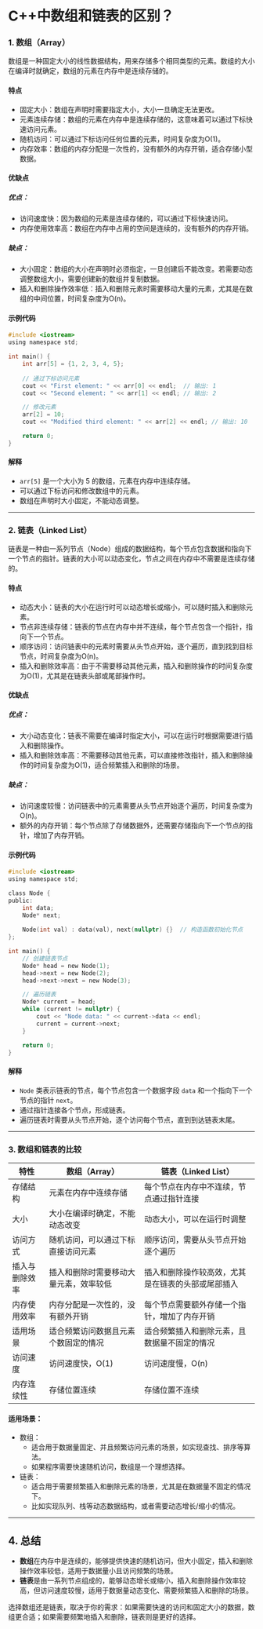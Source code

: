 # C++中数组和链表的区别？

### 1. 数组（Array）

数组是一种固定大小的线性数据结构，用来存储多个相同类型的元素。数组的大小在编译时就确定，数组的元素在内存中是连续存储的。

#### 特点

- 固定大小：数组在声明时需要指定大小，大小一旦确定无法更改。
- 元素连续存储：数组的元素在内存中是连续存储的，这意味着可以通过下标快速访问元素。
- 随机访问：可以通过下标访问任何位置的元素，时间复杂度为O(1)。
- 内存效率：数组的内存分配是一次性的，没有额外的内存开销，适合存储小型数据。

#### 优缺点

##### 优点：

- 访问速度快：因为数组的元素是连续存储的，可以通过下标快速访问。
- 内存使用效率高：数组在内存中占用的空间是连续的，没有额外的内存开销。

##### 缺点：

- 大小固定：数组的大小在声明时必须指定，一旦创建后不能改变。若需要动态调整数组大小，需要创建新的数组并复制数据。
- 插入和删除操作效率低：插入和删除元素时需要移动大量的元素，尤其是在数组的中间位置，时间复杂度为O(n)。

#### 示例代码

```c
#include <iostream>
using namespace std;

int main() {
    int arr[5] = {1, 2, 3, 4, 5};
    
    // 通过下标访问元素
    cout << "First element: " << arr[0] << endl;  // 输出: 1
    cout << "Second element: " << arr[1] << endl; // 输出: 2

    // 修改元素
    arr[2] = 10;
    cout << "Modified third element: " << arr[2] << endl; // 输出: 10

    return 0;
}
```

#### 解释

- `arr[5]` 是一个大小为 5 的数组，元素在内存中连续存储。
- 可以通过下标访问和修改数组中的元素。
- 数组在声明时大小固定，不能动态调整。

------

### 2. 链表（Linked List）

链表是一种由一系列节点（Node）组成的数据结构，每个节点包含数据和指向下一个节点的指针。链表的大小可以动态变化，节点之间在内存中不需要是连续存储的。

#### 特点

- 动态大小：链表的大小在运行时可以动态增长或缩小，可以随时插入和删除元素。
- 节点非连续存储：链表的节点在内存中并不连续，每个节点包含一个指针，指向下一个节点。
- 顺序访问：访问链表中的元素时需要从头节点开始，逐个遍历，直到找到目标节点，时间复杂度为O(n)。
- 插入和删除效率高：由于不需要移动其他元素，插入和删除操作的时间复杂度为O(1)，尤其是在链表头部或尾部操作时。

#### 优缺点

##### 优点：

- 大小动态变化：链表不需要在编译时指定大小，可以在运行时根据需要进行插入和删除操作。
- 插入和删除效率高：不需要移动其他元素，可以直接修改指针，插入和删除操作的时间复杂度为O(1)，适合频繁插入和删除的场景。

##### 缺点：

- 访问速度较慢：访问链表中的元素需要从头节点开始逐个遍历，时间复杂度为O(n)。
- 额外的内存开销：每个节点除了存储数据外，还需要存储指向下一个节点的指针，增加了内存开销。

#### 示例代码

```c
#include <iostream>
using namespace std;

class Node {
public:
    int data;
    Node* next;
    
    Node(int val) : data(val), next(nullptr) {}  // 构造函数初始化节点
};

int main() {
    // 创建链表节点
    Node* head = new Node(1);
    head->next = new Node(2);
    head->next->next = new Node(3);

    // 遍历链表
    Node* current = head;
    while (current != nullptr) {
        cout << "Node data: " << current->data << endl;
        current = current->next;
    }

    return 0;
}
```

#### 解释

- `Node` 类表示链表的节点，每个节点包含一个数据字段 `data` 和一个指向下一个节点的指针 `next`。
- 通过指针连接各个节点，形成链表。
- 遍历链表时需要从头节点开始，逐个访问每个节点，直到到达链表末尾。

------

### 3. 数组和链表的比较

| 特性           | 数组（Array）                          | 链表（Linked List）                                |
| -------------- | -------------------------------------- | -------------------------------------------------- |
| 存储结构       | 元素在内存中连续存储                   | 每个节点在内存中不连续，节点通过指针连接           |
| 大小           | 大小在编译时确定，不能动态改变         | 动态大小，可以在运行时调整                         |
| 访问方式       | 随机访问，可以通过下标直接访问元素     | 顺序访问，需要从头节点开始逐个遍历                 |
| 插入与删除效率 | 插入和删除时需要移动大量元素，效率较低 | 插入和删除操作较高效，尤其是在链表的头部或尾部插入 |
| 内存使用效率   | 内存分配是一次性的，没有额外开销       | 每个节点需要额外存储一个指针，增加了内存开销       |
| 适用场景       | 适合频繁访问数据且元素个数固定的情况   | 适合频繁插入和删除元素，且数据量不固定的情况       |
| 访问速度       | 访问速度快，O(1)                       | 访问速度慢，O(n)                                   |
| 内存连续性     | 存储位置连续                           | 存储位置不连续                                     |

#### 适用场景：

- 数组：
  - 适合用于数据量固定、并且频繁访问元素的场景，如实现查找、排序等算法。
  - 如果程序需要快速随机访问，数组是一个理想选择。
- 链表：
  - 适合用于需要频繁插入和删除元素的场景，尤其是在数据量不固定的情况下。
  - 比如实现队列、栈等动态数据结构，或者需要动态增长/缩小的情况。

------

## 4. 总结

- **数组**在内存中是连续的，能够提供快速的随机访问，但大小固定，插入和删除操作效率较低，适用于数据量小且访问频繁的场景。
- **链表**是由一系列节点组成的，能够动态增长或缩小，插入和删除操作效率较高，但访问速度较慢，适用于数据量动态变化、需要频繁插入和删除的场景。

选择数组还是链表，取决于你的需求：如果需要快速的访问和固定大小的数据，数组更合适；如果需要频繁地插入和删除，链表则是更好的选择。